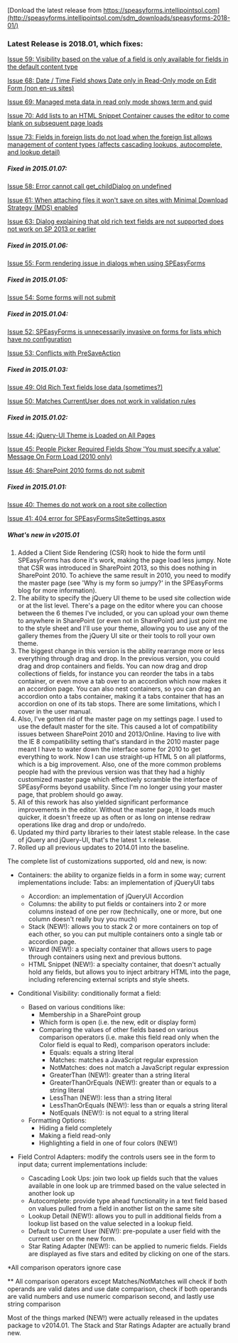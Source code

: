 [Donload the latest release from https://speasyforms.intellipointsol.com](http://speasyforms.intellipointsol.com/sdm_downloads/speasyforms-2018-01/) 

### Latest Release is 2018.01, which fixes:

[Issue 59: Visibility based on the value of a field is only available for fields in the default content type](https://github.com/mcsheaj/SPEasyForms/issues/59)

[Issue 68: Date / Time Field shows Date only in Read-Only mode on Edit Form (non en-us sites)](https://github.com/mcsheaj/SPEasyForms/issues/68)

[Issue 69: Managed meta data in read only mode shows term and guid](https://github.com/mcsheaj/SPEasyForms/issues/69)

[Issue 70: Add lists to an HTML Snippet Container causes the editor to come blank on subsequent page loads](https://github.com/mcsheaj/SPEasyForms/issues/70)

[Issue 73: Fields in foreign lists do not load when the foreign list allows management of content types (affects cascading lookups, autocomplete, and lookup detail)](https://github.com/mcsheaj/SPEasyForms/issues/73)

##### Fixed in 2015.01.07:

[Issue 58: Error cannot call get_childDialog on undefined](https://github.com/mcsheaj/SPEasyForms/issues/58)

[Issue 61: When attaching files it won't save on sites with Minimal Download Strategy (MDS) enabled](https://github.com/mcsheaj/SPEasyForms/issues/61)

[Issue 63: Dialog explaining that old rich text fields are not supported does not work on SP 2013 or earlier](https://github.com/mcsheaj/SPEasyForms/issues/63)

##### Fixed in 2015.01.06:

[Issue 55: Form rendering issue in dialogs when using SPEasyForms](https://speasyforms.codeplex.com/workitem/55)

##### Fixed in 2015.01.05:

[Issue 54: Some forms will not submit](https://speasyforms.codeplex.com/workitem/54)

##### Fixed in 2015.01.04:

[Issue 52: SPEasyForms is unnecessarily invasive on forms for lists which have no configuration](https://speasyforms.codeplex.com/workitem/52)

[Issue 53: Conflicts with PreSaveAction](https://speasyforms.codeplex.com/workitem/53)

##### Fixed in 2015.01.03:

[Issue 49: Old Rich Text fields lose data (sometimes?)](https://speasyforms.codeplex.com/workitem/49)

[Issue 50: Matches CurrentUser does not work in validation rules](https://speasyforms.codeplex.com/workitem/50)

##### Fixed in 2015.01.02:

[Issue 44: jQuery-UI Theme is Loaded on All Pages](https://speasyforms.codeplex.com/workitem/44)

[Issue 45: People Picker Required Fields Show 'You must specify a value' Message On Form Load (2010 only)](https://speasyforms.codeplex.com/workitem/45)

[Issue 46: SharePoint 2010 forms do not submit](https://speasyforms.codeplex.com/workitem/46)

##### Fixed in 2015.01.01:

[Issue 40: Themes do not work on a root site collection](https://speasyforms.codeplex.com/workitem/40)

[Issue 41: 404 error for SPEasyFormsSiteSettings.aspx](https://speasyforms.codeplex.com/workitem/41)

##### What's new in v2015.01

1. Added a Client Side Rendering (CSR) hook to hide the form until SPEasyForms has done it's work, making the page load less jumpy. Note that CSR was introduced in SharePoint 2013, so this does nothing in SharePoint 2010. To achieve the same result in 2010, you need to modify the master page (see 'Why is my form so jumpy?' in the SPEasyForms blog for more information).
2. The ability to specify the jQuery UI theme to be used site collection wide or at the list level. There's a page on the editor where you can choose between the 6 themes I've included, or you can upload your own theme to anywhere in SharePoint (or even not in SharePoint) and just point me to the style sheet and I'll use your theme, allowing you to use any of the gallery themes from the jQuery UI site or their tools to roll your own theme.
3. The biggest change in this version is the ability rearrange more or less everything through drag and drop. In the previous version, you could drag and drop containers and fields. You can now drag and drop collections of fields, for instance you can reorder the tabs in a tabs container, or even move a tab over to an accordion which now makes it an accordion page. You can also nest containers, so you can drag an accordion onto a tabs container, making it a tabs container that has an accordion on one of its tab stops. There are some limitations, which I cover in the user manual.
4. Also, I've gotten rid of the master page on my settings page. I used to use the default master for the site. This caused a lot of compatibility issues between SharePoint 2010 and 2013/Online. Having to live with the IE 8 compatibility setting that's standard in the 2010 master page meant I have to water down the interface some for 2010 to get everything to work. Now I can use straight-up HTML 5 on all platforms, which is a big improvement. Also, one of the more common problems people had with the previous version was that they had a highly customized master page which effectively scramble the interface of SPEasyForms beyond usability. Since I'm no longer using your master page, that problem should go away.
5. All of this rework has also yielded significant performance improvements in the editor. Without the master page, it loads much quicker, it doesn't freeze up as often or as long on intense redraw operations like drag and drop or undo/redo.
6. Updated my third party libraries to their latest stable release. In the case of jQuery and jQuery-UI, that's the latest 1.x release.
7. Rolled up all previous updates to 2014.01 into the baseline.

The complete list of customizations supported, old and new, is now:

* Containers: the ability to organize fields in a form in some way; current implementations include: Tabs: an implementation of jQueryUI tabs
  - Accordion: an implementation of jQueryUI Accordion
  - Columns: the ability to put fields or containers into 2 or more columns instead of one per row (technically, one or more, but one column doesn't really buy you much)
  - Stack (NEW!): allows you to stack 2 or more containers on top of each other, so you can put multiple containers onto a single tab or accordion page.
  - Wizard (NEW!): a specialty container that allows users to page through containers using next and previous buttons.
  - HTML Snippet (NEW!): a specialty container, that doesn't actually hold any fields, but allows you to inject arbitrary HTML into the page, including referencing external scripts and style sheets.
* Conditional Visibility: conditionally format a field:
  - Based on various conditions like:
    + Membership in a SharePoint group
    + Which form is open (i.e. the new, edit or display form)
    + Comparing the values of other fields based on various comparison operators (i.e. make this field read only when the Color field is equal to Red), comparison operators include:
      * Equals: equals a string literal
      * Matches: matches a JavaScript regular expression
      * NotMatches: does not match a JavaScript regular expression
      * GreaterThan (NEW!): greater than a string literal
      * GreaterThanOrEquals (NEW!): greater than or equals to a string literal
      * LessThan (NEW!): less than a string literal
      * LessThanOrEquals (NEW!): less than or equals a string literal
      * NotEquals (NEW!): is not equal to a string literal
  - Formatting Options:
    + Hiding a field completely
    + Making a field read-only
    + Highlighting a field in one of four colors (NEW!)
* Field Control Adapters: modify the controls users see in the form to input data; current implementations include:

  - Cascading Look Ups: join two look up fields such that the values available in one look up are trimmed based on the value selected in another look up
  - Autocomplete: provide type ahead functionality in a text field based on values pulled from a field in another list on the same site
  - Lookup Detail (NEW!): allows you to pull in additional fields from a lookup list based on the value selected in a lookup field.
  - Default to Current User (NEW!): pre-populate a user field with the current user on the new form.
  - Star Rating Adapter (NEW!): can be applied to numeric fields. Fields are displayed as five stars and edited by clicking on one of the stars.

*All comparison operators ignore case

** All comparison operators except Matches/NotMatches will check if both operands are valid dates and use date comparison, check if both operands are valid numbers and use numeric comparison second, and lastly use string comparison

Most of the things marked (NEW!) were actually released in the updates package to v2014.01. The Stack and Star Ratings Adapter are actually brand new.
